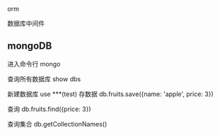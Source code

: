orm

数据库中间件

## mongoDB
进入命令行
mongo

查询所有数据库
show dbs

新建数据库
use ***(test)
存数据
db.fruits.save({name: 'apple', price: 3})

查询
db.fruits.find({price: 3})

查询集合
db.getCollectionNames()

